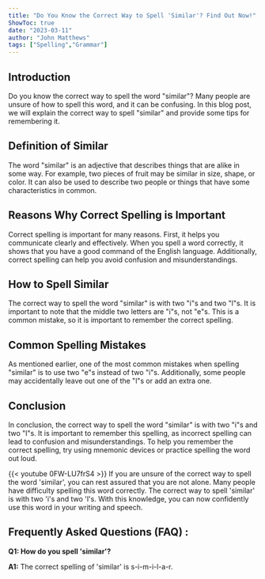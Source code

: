 ```yaml
---
title: "Do You Know the Correct Way to Spell 'Similar'? Find Out Now!"
ShowToc: true 
date: "2023-03-11"
author: "John Matthews" 
tags: ["Spelling","Grammar"]
---
```

## Introduction

Do you know the correct way to spell the word "similar"? Many people are unsure of how to spell this word, and it can be confusing. In this blog post, we will explain the correct way to spell "similar" and provide some tips for remembering it.

## Definition of Similar

The word "similar" is an adjective that describes things that are alike in some way. For example, two pieces of fruit may be similar in size, shape, or color. It can also be used to describe two people or things that have some characteristics in common.

## Reasons Why Correct Spelling is Important

Correct spelling is important for many reasons. First, it helps you communicate clearly and effectively. When you spell a word correctly, it shows that you have a good command of the English language. Additionally, correct spelling can help you avoid confusion and misunderstandings.

## How to Spell Similar

The correct way to spell the word "similar" is with two "i"s and two "l"s. It is important to note that the middle two letters are "i"s, not "e"s. This is a common mistake, so it is important to remember the correct spelling.

## Common Spelling Mistakes

As mentioned earlier, one of the most common mistakes when spelling "similar" is to use two "e"s instead of two "i"s. Additionally, some people may accidentally leave out one of the "l"s or add an extra one.

## Conclusion

In conclusion, the correct way to spell the word "similar" is with two "i"s and two "l"s. It is important to remember this spelling, as incorrect spelling can lead to confusion and misunderstandings. To help you remember the correct spelling, try using mnemonic devices or practice spelling the word out loud.

{{< youtube 0FW-LU7frS4 >}} 
If you are unsure of the correct way to spell the word 'similar', you can rest assured that you are not alone. Many people have difficulty spelling this word correctly. The correct way to spell 'similar' is with two 'i's and two 'l's. With this knowledge, you can now confidently use this word in your writing and speech.

## Frequently Asked Questions (FAQ) :
**Q1: How do you spell 'similar'?**

**A1:** The correct spelling of 'similar' is s-i-m-i-l-a-r.





